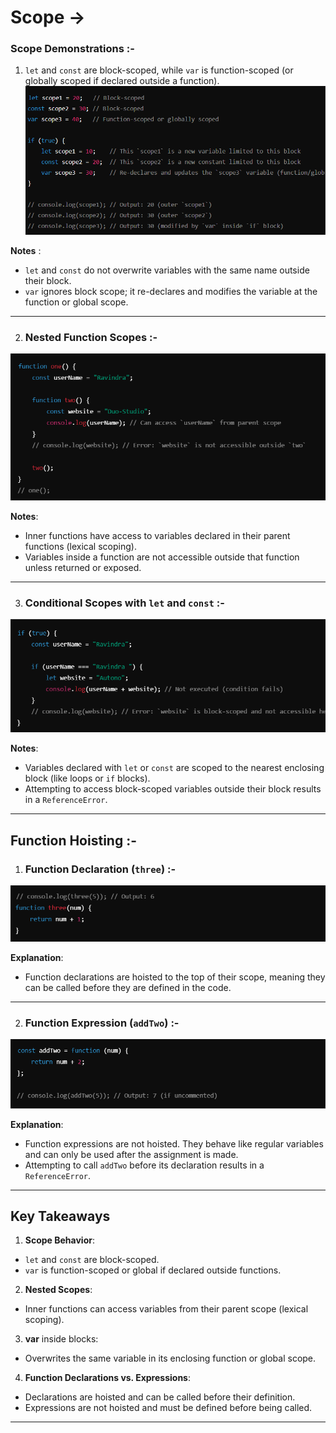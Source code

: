# Scope ->

### Scope Demonstrations :-
1. `let` and `const` are block-scoped, while `var` is function-scoped (or globally scoped if declared outside a function).
![alt text](../Images/image-114.png)

**Notes** :
- `let` and `const` do not overwrite variables with the same name outside their block.
- `var` ignores block scope; it re-declares and modifies the variable at the function or global scope.

__________________________________________________________________________________________________________________________________

2. ### Nested Function Scopes :-
![alt text](../Images/image-115.png)

**Notes**:
- Inner functions have access to variables declared in their parent functions (lexical scoping).
- Variables inside a function are not accessible outside that function unless returned or exposed.

_________________________________________________________________________________________________________________________________

3. ### Conditional Scopes with `let` and `const` :-
![alt text](../Images/image-116.png)

**Notes**:
- Variables declared with `let` or `const` are scoped to the nearest enclosing block (like loops or `if` blocks).
- Attempting to access block-scoped variables outside their block results in a `ReferenceError`.

________________________________________________________________________________________________________________________________

## Function Hoisting :-

1. ### Function Declaration (`three`) :-
![alt text](../Images/image-117.png)

**Explanation**:
- Function declarations are hoisted to the top of their scope, meaning they can be called before they are defined in the code.

_________________________________________________________________________________________________________________________________

2. ### Function Expression (`addTwo`) :-
![alt text](../Images/image-118.png)

**Explanation**:
- Function expressions are not hoisted. They behave like regular variables and can only be used after the assignment is made.
- Attempting to call `addTwo` before its declaration results in a `ReferenceError`.

________________________________________________________________________________________________________________________________

## Key Takeaways

1. **Scope Behavior**:
- `let` and `const` are block-scoped.
- `var` is function-scoped or global if declared outside functions.

2. **Nested Scopes**:
- Inner functions can access variables from their parent scope (lexical scoping).

3. **var** inside blocks:
- Overwrites the same variable in its enclosing function or global scope.

4. **Function Declarations vs. Expressions**:
- Declarations are hoisted and can be called before their definition.
- Expressions are not hoisted and must be defined before being called.

__________________________________________________________________________________________________________________________________